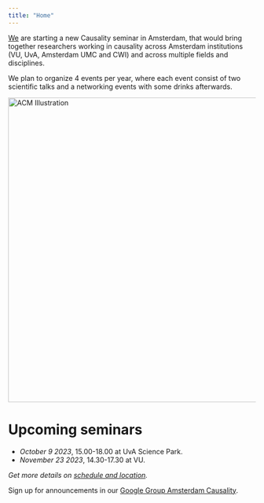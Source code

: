 ```yaml
---
title: "Home"
---
```


[We](/organizers) are starting a new Causality seminar in Amsterdam, that would bring together researchers working in causality across Amsterdam institutions (VU, UvA, Amsterdam UMC and CWI) and across multiple fields and disciplines. 

We plan to organize 4 events per year, where each event consist of two scientific talks and a networking events with some drinks afterwards.


<img src="ACM_logo.png" alt="ACM Illustration" width="620px"/>

# Upcoming seminars

* *October 9 2023*, 15.00-18.00 at UvA Science Park.
* *November 23 2023*, 14.30-17.30 at VU.

*Get more details on [schedule and location](dates).*


Sign up for announcements in our [Google Group Amsterdam Causality](https://groups.google.com/g/amscausality/about).
